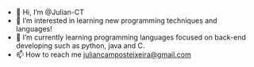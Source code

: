 - 👋 Hi, I’m @Julian-CT
- 👀 I’m interested in learning new programming techniques and languages!
- 🌱 I’m currently learning programming languages focused on back-end developing such as python, java and C.
- 📫 How to reach me juliancamposteixeira@gmail.com

<!---
Julian-CT/Julian-CT is a ✨ special ✨ repository because its `README.md` (this file) appears on your GitHub profile.
You can click the Preview link to take a look at your changes.
--->
